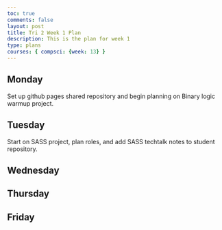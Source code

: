 ```yaml
---
toc: true
comments: false
layout: post
title: Tri 2 Week 1 Plan
description: This is the plan for week 1
type: plans
courses: { compsci: {week: 13} }
---
```


## Monday
Set up github pages shared repository and begin planning on Binary logic warmup project.
## Tuesday
Start on SASS project, plan roles, and add SASS techtalk notes to student repository.
## Wednesday

## Thursday

## Friday
